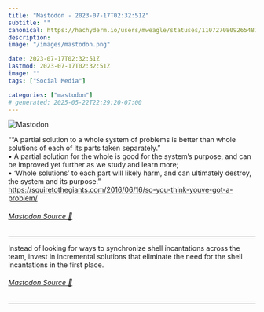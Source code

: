 ```yaml
---
title: "Mastodon - 2023-07-17T02:32:51Z"
subtitle: ""
canonical: https://hachyderm.io/users/mweagle/statuses/110727080926548788
description:
image: "/images/mastodon.png"

date: 2023-07-17T02:32:51Z
lastmod: 2023-07-17T02:32:51Z
image: ""
tags: ["Social Media"]

categories: ["mastodon"]
# generated: 2025-05-22T22:29:20-07:00
---
```

![Mastodon](/images/mastodon.png)

<p>““A partial solution to a whole system of problems is better than whole solutions of each of its parts taken separately.”<br />	•	A partial solution for the whole is good for the system’s purpose, and can be improved yet further as we study and learn more;<br />	•	‘Whole solutions’ to each part will likely harm, and can ultimately destroy, the system and its purpose.”<br /><a href="https://squiretothegiants.com/2016/06/16/so-you-think-youve-got-a-problem/" target="_blank" rel="nofollow noopener noreferrer" translate="no"><span class="invisible">https://</span><span class="ellipsis">squiretothegiants.com/2016/06/</span><span class="invisible">16/so-you-think-youve-got-a-problem/</span></a></p>


###### [Mastodon Source 🐘](https://hachyderm.io/@mweagle/110727080926548788)

___

<p>Instead of looking for ways to synchronize shell incantations across the team, invest in incremental solutions that eliminate the need for the shell incantations in the first place.</p>


###### [Mastodon Source 🐘](https://hachyderm.io/@mweagle/110727092547340649)

___
